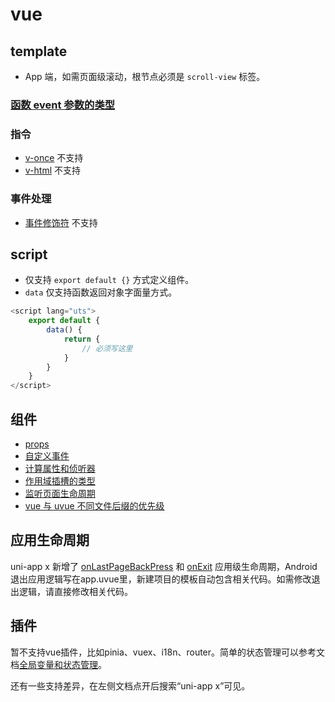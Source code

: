 # vue

## template

- App 端，如需页面级滚动，根节点必须是 `scroll-view` 标签。

### [函数 event 参数的类型](uni-app-x/tutorial/codegap.md#function-event-argument-type)

### 指令

- [v-once](https://uniapp.dcloud.net.cn/tutorial/vue3-basics.html#v-once) 不支持
- [v-html](https://uniapp.dcloud.net.cn/tutorial/vue3-basics.html#v-html) 不支持

### 事件处理

- [事件修饰符](https://uniapp.dcloud.net.cn/tutorial/vue3-basics.html#%E4%BA%8B%E4%BB%B6%E4%BF%AE%E9%A5%B0%E7%AC%A6) 不支持

## script

- 仅支持 `export default {}` 方式定义组件。
- `data` 仅支持函数返回对象字面量方式。
```ts
<script lang="uts">
	export default {
		data() {
			return {
				// 必须写这里
			}
		}
	}
</script>
```

## 组件

- [props](uni-app-x/component/readme.md#props)
- [自定义事件](uni-app-x/component/readme.md#自定义事件)
- [计算属性和侦听器](uni-app-x/component/readme.md#计算属性和侦听器)
- [作用域插槽的类型](uni-app-x/component/readme.md#作用域插槽的类型)
- [监听页面生命周期](uni-app-x/component/readme.md#监听页面生命周期)
- [vue 与 uvue 不同文件后缀的优先级](uni-app-x/component/readme.md#priority)

## 应用生命周期
uni-app x 新增了 [onLastPageBackPress](collocation/App.md#applifecycle) 和 [onExit](collocation/App.md#applifecycle) 应用级生命周期，Android退出应用逻辑写在app.uvue里，新建项目的模板自动包含相关代码。如需修改退出逻辑，请直接修改相关代码。

## 插件

暂不支持vue插件，比如pinia、vuex、i18n、router。简单的状态管理可以参考文档[全局变量和状态管理](uni-app-x/tutorial/store.md)。

还有一些支持差异，在左侧文档点开后搜索“uni-app x”可见。
